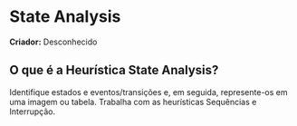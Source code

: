 # State Analysis

**Criador:** Desconhecido

## O que é a Heurística State Analysis?

Identifique estados e eventos/transições e, em seguida, represente-os em uma imagem ou tabela. Trabalha com as heurísticas Sequências e Interrupção.
